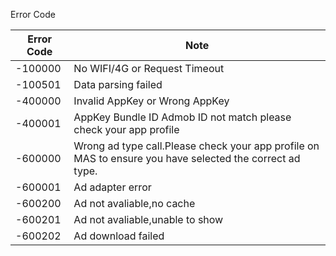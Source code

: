 Error Code

| Error Code | Note                                                         |
| ---------- | ------------------------------------------------------------ |
| -100000    | No WIFI/4G or Request Timeout                                |
| -100501    | Data parsing failed                                          |
| -400000    | Invalid AppKey or Wrong AppKey                               |
| -400001    | AppKey Bundle ID Admob ID not match please check your app profile |
| -600000    | Wrong ad type call.Please check your app profile on MAS to ensure you have selected the correct ad type. |
| -600001    | Ad adapter error                                             |
| -600200    | Ad not avaliable,no cache                                    |
| -600201    | Ad not avaliable,unable to show                              |
| -600202    | Ad download failed                                           |